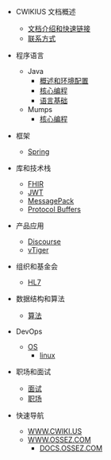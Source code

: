 - CWIKIUS 文档概述
    - [文档介绍和快速链接](README.md)
    - [联系方式](CONTACT.md)

- 程序语言
    - Java
        - [概述和环境配置](programming-language/java/_README.md)
        - [核心编程](programming-language/java/core/_README.md)
        - [语言基础](programming-language/java/fundamentals/_README.md)
    - Mumps
        - [核心编程](programming-language/java/core/_README.md)

- 框架
    - [Spring](framework/spring/_README.md)

- 库和技术栈
    - [FHIR](tech-stack/fhir.md)
    - [JWT](tech-stack/jwt/README.md)
    - [MessagePack](tech-stack/message-pack/index.md)
    - [Protocol Buffers](tech-stack/protocol-buffers/index.md)

- 产品应用
    - [Discourse](product/discourse/index.md)
    - [vTiger](product/vtiger/_index.md)

- 组织和基金会
    - [HL7](organization-foundation/hl7.md)

- 数据结构和算法
    - [算法](algorithm/_index.md)

- DevOps
    - [OS](devops/_index.md)
        - [linux](devops/os/linux.md)

- 职场和面试
    - [面试](work/interview/_index.md)
    - [职场](work/workplace/_index.md)


- 快速导航
    - [WWW.CWIKI.US](https://www.cwiki.us/)
    - [WWW.OSSEZ.COM](https://www.ossez.com/categories)
        - [DOCS.OSSEZ.COM](https://docs.ossez.com/#/)
  